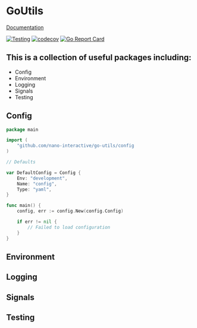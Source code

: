 # GoUtils

[Documentation](https://pkg.go.dev/github.com/nano-interactive/go-utils)

[![Testing](https://github.com/nano-interactive/go-utils/actions/workflows/test.yml/badge.svg)](https://github.com/nano-interactive/go-utils/actions/workflows/test.yml)
[![codecov](https://codecov.io/gh/nano-interactive/go-utils/branch/master/graph/badge.svg?token=JQTAGQ11DS)](https://codecov.io/gh/nano-interactive/go-utils)
[![Go Report Card](https://goreportcard.com/badge/github.com/nano-interactive/go-utils)](https://goreportcard.com/report/github.com/nano-interactive/go-utils)

## This is a collection of useful packages including:

- Config
- Environment
- Logging
- Signals
- Testing

## Config

```go
package main

import (
    "github.com/nano-interactive/go-utils/config
)

// Defaults

var DefaultConfig = Config {
    Env: "development",
    Name: "config",
    Type: "yaml",
}

func main() {
    config, err := config.New(config.Config)

    if err != nil {
        // Failed to load configuration
    }
}

```

## Environment

## Logging

## Signals

## Testing
